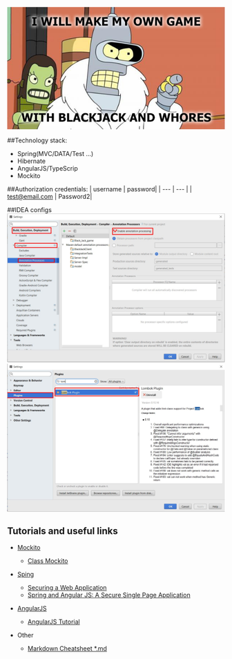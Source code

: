 <img src ="https://raw.githubusercontent.com/ShostakRV/Black_Jack_game/master/docs/PIC.jpg" />

##Technology stack:
* Spring(MVC/DATA/Test ...)
* Hibernate
* AngularJS/TypeScrip
* Mockito

##Authorization credentials:
| username | password|
| --- | --- |
| test@email.com | Password2|

##IDEA configs
<img src ="https://raw.githubusercontent.com/ShostakRV/Black_Jack_game/master/docs/Annotation_processing.jpg" />
<img src ="https://raw.githubusercontent.com/ShostakRV/Black_Jack_game/master/docs/lombok_plugin.jpg" />

## Tutorials and useful links
* [Mockito](http://mockito.org/)
    * [Class Mockito](https://mockito.googlecode.com/hg-history/1.5/javadoc/org/mockito/Mockito.html)

* [Sping](https://spring.io/)
    * [Securing a Web Application](https://spring.io/guides/gs/securing-web/)
    * [Spring and Angular JS: A Secure Single Page Application](https://spring.io/blog/2015/01/12/spring-and-angular-js-a-secure-single-page-application#using-spring-boot-cli)
* [AngularJS](https://angularjs.org/)
    * [AngularJS Tutorial](http://www.tutorialspoint.com/angularjs/index.htm)
* Other
    * [Markdown Cheatsheet *.md](https://github.com/adam-p/markdown-here/wiki/Markdown-Cheatsheet)